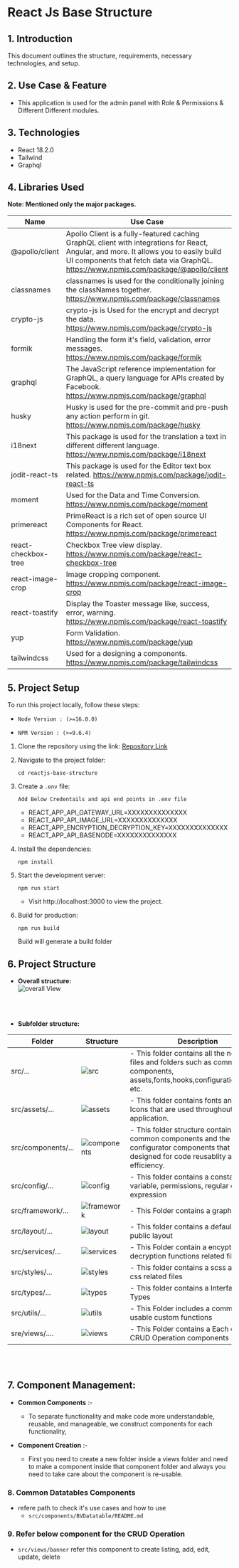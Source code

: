 # React Js Base Structure

## 1. Introduction

This document outlines the structure, requirements, necessary technologies, and setup.

## 2. Use Case & Feature

-   This application is used for the admin panel with Role & Permissions & Different Different modules.

## 3. Technologies

-   React 18.2.0
-   Tailwind
-   Graphql

## 4. Libraries Used

**Note: Mentioned only the major packages.**

| Name                | Use Case                                                                                                                                                                                                                       |
| ------------------- | ------------------------------------------------------------------------------------------------------------------------------------------------------------------------------------------------------------------------------ |
| @apollo/client      | Apollo Client is a fully-featured caching GraphQL client with integrations for React, Angular, and more. It allows you to easily build UI components that fetch data via GraphQL. https://www.npmjs.com/package/@apollo/client |
| classnames          | classnames is used for the conditionally joining the classNames together. https://www.npmjs.com/package/classnames                                                                                                             |
| crypto-js           | crypto-js is Used for the encrypt and decrypt the data. https://www.npmjs.com/package/crypto-js                                                                                                                                |
| formik              | Handling the form it's field, validation, error messages. https://www.npmjs.com/package/formik                                                                                                                                 |
| graphql             | The JavaScript reference implementation for GraphQL, a query language for APIs created by Facebook. https://www.npmjs.com/package/graphql                                                                                      |
| husky               | Husky is used for the pre-commit and pre-push any action perform in git. https://www.npmjs.com/package/husky                                                                                                                   |
| i18next             | This package is used for the translation a text in different different language. https://www.npmjs.com/package/i18next                                                                                                         |
| jodit-react-ts      | This package is used for the Editor text box related. https://www.npmjs.com/package/jodit-react-ts                                                                                                                             |
| moment              | Used for the Data and Time Conversion. https://www.npmjs.com/package/moment                                                                                                                                                    |
| primereact          | PrimeReact is a rich set of open source UI Components for React. https://www.npmjs.com/package/primereact                                                                                                                      |
| react-checkbox-tree | Checkbox Tree view display. https://www.npmjs.com/package/react-checkbox-tree                                                                                                                                                  |
| react-image-crop    | Image cropping component. https://www.npmjs.com/package/react-image-crop                                                                                                                                                       |
| react-toastify      | Display the Toaster message like, success, error, warning. https://www.npmjs.com/package/react-toastify                                                                                                                        |
| yup                 | Form Validation. https://www.npmjs.com/package/yup                                                                                                                                                                             |
| tailwindcss         | Used for a designing a components. https://www.npmjs.com/package/tailwindcss                                                                                                                                                   |

## 5. Project Setup

To run this project locally, follow these steps:

-   `Node Version : (>=16.0.0)`

-   `NPM Version : (>=9.6.4)`

1. Clone the repository using the link: [Repository Link](https://BrainvireInfo@dev.azure.com/BrainvireInfo/NodeJS%20Base%20Structure/_git/reactjs-base-structure)

2. Navigate to the project folder:

    `cd reactjs-base-structure`

3. Create a `.env` file:

    `Add Below Credentails and api end points in .env file`

    - REACT_APP_API_GATEWAY_URL=XXXXXXXXXXXXXX
    - REACT_APP_API_IMAGE_URL=XXXXXXXXXXXXXX
    - REACT_APP_ENCRYPTION_DECRYPTION_KEY=XXXXXXXXXXXXXX
    - REACT_APP_API_BASENODE=XXXXXXXXXXXXXX

4. Install the dependencies:

    `npm install`

5. Start the development server:

    `npm run start`

    - Visit http://localhost:3000 to view the project.

6. Build for production:

    `npm run build`

    Build will generate a build folder

## 6. Project Structure

-   **Overall structure:**
    <br>
    ![overall View](./readmeImages/completesrc.png)

<br><br>

-   **Subfolder structure:**
    <br>

| Folder             | Structure                                    | Description                                                                                                                                      |
| ------------------ | -------------------------------------------- | ------------------------------------------------------------------------------------------------------------------------------------------------ |
| src/...            | ![src](./readmeImages/src.png)               | - This folder contains all the necessary files and folders such as common components, assets,fonts,hooks,configurations,pages etc.               |
| src/assets/...     | ![assets](./readmeImages/assets.png)         | - This folder contains fonts and images, Icons that are used throughout the application.                                                         |
| src/components/... | ![components](./readmeImages/components.png) | - This folder structure contains all the common components and the configurator components that are designed for code reusablity and efficiency. |
| src/config/...     | ![config](./readmeImages/config.png)         | - This folder contains a constant variable, permissions, regular common expression                                                               |
| src/framework/...  | ![framework](./readmeImages/frameworks.png)  | - This Folder contains a graphqls                                                                                                                |
| src/layout/...     | ![layout](./readmeImages/layout.png)         | - This folder contains a default and public layout                                                                                               |
| src/services/...   | ![services](./readmeImages/services.png)     | - This Folder contain a encyption and decryption functions related files                                                                         |
| src/styles/...     | ![styles](./readmeImages/styles.png)         | - This folder contains a scss and other css related files                                                                                        |
| src/types/...      | ![types](./readmeImages/types.png)           | - This folder contains a Interface and Types                                                                                                     |
| src/utils/...      | ![utils](./readmeImages/utils.png)           | - This Folder includes a common re-usable custom functions                                                                                       |
| sre/views/....     | ![views](./readmeImages/views.png)           | - This Folder contains a Each common CRUD Operation components                                                                                   |

<br><br>

## 7. Component Management:

-   **Common Components** :-

    -   To separate functionality and make code more understandable, reusable, and manageable, we construct components for each functionality,

-   **Component Creation** :-
    -   First you need to create a new folder inside a views folder and need to make a component inside that component folder and always you need to take care about the component is re-usable.

### 8. Common Datatables Components

-   refere path to check it's use cases and how to use
    -   `src/components/BVDatatable/README.md`

### 9. Refer below component for the CRUD Operation

-   `src/views/banner` refer this component to create listing, add, edit, update, delete
